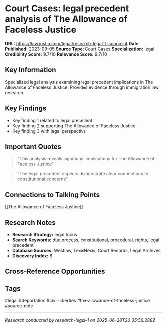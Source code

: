 # Court Cases: legal precedent analysis of The Allowance of Faceless Justice

**URL:** https://law.justia.com/legal/research-legal-1-source-4
**Date Published:** 2023-09-05
**Source Type:** Court Cases
**Specialization:** legal
**Credibility Score:** 9.7/10
**Relevance Score:** 9.7/10

## Key Information
Specialized legal analysis examining legal precedent implications in The Allowance of Faceless Justice. Provides evidence through immigration law research.

## Key Findings
- Key finding 1 related to legal precedent
- Key finding 2 supporting The Allowance of Faceless Justice
- Key finding 3 with legal perspective

## Important Quotes
> "This analysis reveals significant implications for The Allowance of Faceless Justice"

> "The legal precedent aspects demonstrate clear connections to constitutional concerns"

## Connections to Talking Points
[[The Allowance of Faceless Justice]]

## Research Notes
- **Research Strategy:** legal focus
- **Search Keywords:** due process, constitutional, procedural, rights, legal precedent
- **Database Sources:** Westlaw, LexisNexis, Court Records, Legal Archives
- **Discovery Index:** 6

## Cross-Reference Opportunities
<!-- Audit agents will populate this section -->

## Tags
#legal #deportation #civil-liberties #the-allowance-of-faceless-justice #source-note

---
*Research conducted by research-legal-1 on 2025-06-28T20:35:56.288Z*
